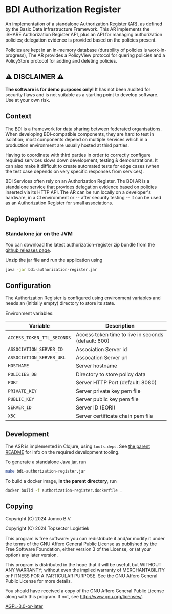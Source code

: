 <!--
SPDX-FileCopyrightText: 2024 Jomco B.V.
SPDX-FileCopyrightText: 2024 Topsector Logistiek
SPDX-FileContributor: Joost Diepenmaat <joost@jomco.nl>
SPDX-FileContributor: Remco van 't Veer <remco@jomco.nl>

SPDX-License-Identifier: AGPL-3.0-or-later
-->

# BDI Authorization Register

An implementation of a standalone Authorization Register (AR), as
defined by the Basic Data Infrastructure Framework. This AR implements
the iSHARE Authorization Register API, plus an API for managing
authorization policies; delegation evidence is provided based on the
policies present.

Policies are kept in an in-memory database (durability of policies is
work-in-progress), The AR provides a PolicyView protocol for quering
policies and a PolicyStore protocol for adding and deleting policies.

## ⚠ DISCLAIMER ⚠

**The software is for demo purposes only!**  It has not been audited
for security flaws and is not suitable as a starting point to develop
software.  Use at your own risk.

## Context

The BDI is a framework for data sharing between federated
organisations. When developing BDI-compatible components, they are
hard to test in isolation; most components depend on multiple services
which in a production environment are usually hosted at third parties.

Having to coordinate with third parties in order to correctly
configure required services slows down development, testing &
demonstrations. It can also make it difficult to create automated
tests for edge cases (when the test case depends on very specific
responses from services).

BDI Services often rely on an Authorization Register. The BDI AR is a
standalone service that provides delegation evidence based on policies
inserted via its HTTP API.  The AR can be run locally on a developer's
hardware, in a CI environment or -- after security testing -- it can be
used as an Authorization Register for small associations.

## Deployment

### Standalone jar on the JVM

You can download the latest authorization-register zip bundle from the
[github releases
page](https://github.com/Basic-Data-Infrastructure/bdi-stack/releases).

Unzip the jar file and run the application using 

```sh
java -jar bdi-authorization-register.jar
```

## Configuration

The Authorization Register is configured using environment variables and
needs an (initially empty) directory to store its state.

Environment variables:

|Variable                  |Description
|--------------------------|---------------------------------------------------
|`ACCESS_TOKEN_TTL_SECONDS`|Access token time to live in seconds (default: 600)
|`ASSOCIATION_SERVER_ID`   |Association Server id
|`ASSOCIATION_SERVER_URL`  |Assocation Server url
|`HOSTNAME`                |Server hostname
|`POLICIES_DB`             |Directory to store policy data
|`PORT`                    |Server HTTP Port (default: 8080)
|`PRIVATE_KEY`             |Server private key pem file
|`PUBLIC_KEY`              |Server public key pem file
|`SERVER_ID`               |Server ID (EORI)
|`X5C`                     |Server certificate chain pem file

## Development

The ASR is implemented in Clojure, using `tools.deps`. See [the parent
README](../README.md) for info on the required development tooling.

To generate a standalone Java jar, run

```sh
make bdi-authorization-register.jar
```

To build a docker image, **in the parent directory**, run

```sh
docker build -f authorization-register.dockerfile .
```

## Copying

Copyright (C) 2024 Jomco B.V.

Copyright (C) 2024 Topsector Logistiek

This program is free software: you can redistribute it and/or modify
it under the terms of the GNU Affero General Public License as
published by the Free Software Foundation, either version 3 of the
License, or (at your option) any later version.

This program is distributed in the hope that it will be useful, but
WITHOUT ANY WARRANTY; without even the implied warranty of
MERCHANTABILITY or FITNESS FOR A PARTICULAR PURPOSE.  See the GNU
Affero General Public License for more details.

You should have received a copy of the GNU Affero General Public
License along with this program.  If not, see
<http://www.gnu.org/licenses/>.


[AGPL-3.0-or-later](LICENSES/AGPL-3.0-or-later.txt)
